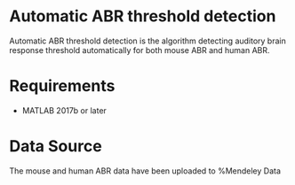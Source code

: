 # Automatic ABR threshold detection
Automatic ABR threshold detection is the algorithm detecting auditory brain response threshold automatically for both mouse ABR and human ABR. 

# Requirements
* MATLAB 2017b or later

# Data Source
The mouse and human ABR data have been uploaded to %Mendeley Data
